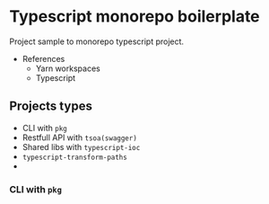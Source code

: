 # Typescript monorepo boilerplate

Project sample to monorepo typescript project.


* References
  * Yarn workspaces
  * Typescript


## Projects types

* CLI with `pkg`
* Restfull API with `tsoa(swagger)` 
* Shared libs with `typescript-ioc`
* `typescript-transform-paths`
* 

### CLI with `pkg`